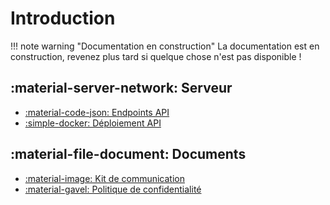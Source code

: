 # Introduction

!!! note warning "Documentation en construction"
    La documentation est en construction, revenez plus tard si quelque chose n'est pas disponible !

## :material-server-network: Serveur
- [:material-code-json: Endpoints API](pronote-api/endpoints)
- [:simple-docker: Déploiement API](pronote-api/deployment)

## :material-file-document: Documents
- [:material-image: Kit de communication](documents/communication-kit)
- [:material-gavel: Politique de confidentialité](documents/privacy-policy)
